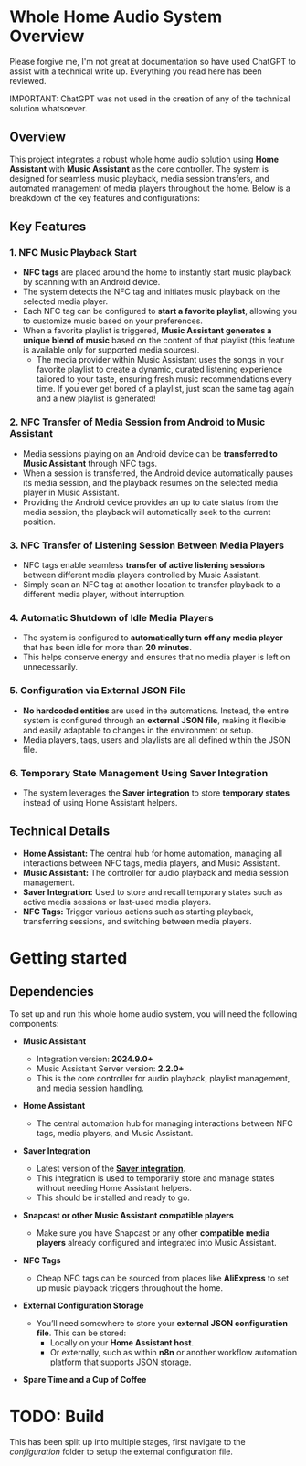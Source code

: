 # Whole Home Audio System Overview

Please forgive me, I'm not great at documentation so have used ChatGPT to assist with a technical write up. Everything you read here has been reviewed.

IMPORTANT: ChatGPT was not used in the creation of any of the technical solution whatsoever.

## Overview

This project integrates a robust whole home audio solution using **Home Assistant** with **Music Assistant** as the core controller. The system is designed for seamless music playback, media session transfers, and automated management of media players throughout the home. Below is a breakdown of the key features and configurations:

## Key Features

### 1. NFC Music Playback Start
- **NFC tags** are placed around the home to instantly start music playback by scanning with an Android device.
- The system detects the NFC tag and initiates music playback on the selected media player.
- Each NFC tag can be configured to **start a favorite playlist**, allowing you to customize music based on your preferences.
- When a favorite playlist is triggered, **Music Assistant generates a unique blend of music** based on the content of that playlist (this feature is available only for supported media sources).
  - The media provider within Music Assistant uses the songs in your favorite playlist to create a dynamic, curated listening experience tailored to your taste, ensuring fresh music recommendations every time. If you ever get bored of a playlist, just scan the same tag again and a new playlist is generated!

### 2. NFC Transfer of Media Session from Android to Music Assistant
- Media sessions playing on an Android device can be **transferred to Music Assistant** through NFC tags.
- When a session is transferred, the Android device automatically pauses its media session, and the playback resumes on the selected media player in Music Assistant.
- Providing the Android device provides an up to date status from the media session, the playback will automatically seek to the current position.

### 3. NFC Transfer of Listening Session Between Media Players
- NFC tags enable seamless **transfer of active listening sessions** between different media players controlled by Music Assistant.
- Simply scan an NFC tag at another location to transfer playback to a different media player, without interruption.

### 4. Automatic Shutdown of Idle Media Players
- The system is configured to **automatically turn off any media player** that has been idle for more than **20 minutes**.
- This helps conserve energy and ensures that no media player is left on unnecessarily.

### 5. Configuration via External JSON File
- **No hardcoded entities** are used in the automations. Instead, the entire system is configured through an **external JSON file**, making it flexible and easily adaptable to changes in the environment or setup.
- Media players, tags, users and playlists are all defined within the JSON file.

### 6. Temporary State Management Using Saver Integration
- The system leverages the **Saver integration** to store **temporary states** instead of using Home Assistant helpers.

## Technical Details
- **Home Assistant:** The central hub for home automation, managing all interactions between NFC tags, media players, and Music Assistant.
- **Music Assistant:** The controller for audio playback and media session management.
- **Saver Integration:** Used to store and recall temporary states such as active media sessions or last-used media players.
- **NFC Tags:** Trigger various actions such as starting playback, transferring sessions, and switching between media players.

# Getting started

## Dependencies

To set up and run this whole home audio system, you will need the following components:

- **Music Assistant**
  - Integration version: **2024.9.0+**
  - Music Assistant Server version: **2.2.0+**
  - This is the core controller for audio playback, playlist management, and media session handling.

- **Home Assistant**
  - The central automation hub for managing interactions between NFC tags, media players, and Music Assistant.

- **Saver Integration**
  - Latest version of the [**Saver integration**](https://github.com/PiotrMachowski/Home-Assistant-custom-components-Saver).
  - This integration is used to temporarily store and manage states without needing Home Assistant helpers.
  - This should be installed and ready to go.


- **Snapcast or other Music Assistant compatible players**
  - Make sure you have Snapcast or any other **compatible media players** already configured and integrated into Music Assistant.

- **NFC Tags**
  - Cheap NFC tags can be sourced from places like **AliExpress** to set up music playback triggers throughout the home.

- **External Configuration Storage**
  - You’ll need somewhere to store your **external JSON configuration file**. This can be stored:
    - Locally on your **Home Assistant host**.
    - Or externally, such as within **n8n** or another workflow automation platform that supports JSON storage.

- **Spare Time and a Cup of Coffee**

# TODO: Build

This has been split up into multiple stages, first navigate to the _configuration_ folder to setup the external configuration file.
